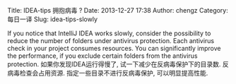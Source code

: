 Title: IDEA-tips 拥抱病毒 ?
Date: 2013-12-27 17:38
Author: chengz
Category: 每日一译
Slug: idea-tips-slowly


If you notice that IntelliJ IDEA works slowly, consider the possibility
to reduce the number of folders under antivirus protection. Each
antivirus check in your project consumes resources. You can
significantly improve the performance, if you exclude certain folders
from the antivirus protection. 如果你发现IDEA运行得慢了,
试一下减少在反病毒保护下的目录数. 反病毒检查会占用资源.
指定一些目录不进行反病毒保护, 可以明显提高性能.
